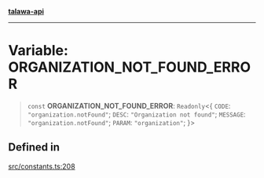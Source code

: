 [**talawa-api**](../../README.md)

***

# Variable: ORGANIZATION\_NOT\_FOUND\_ERROR

> `const` **ORGANIZATION\_NOT\_FOUND\_ERROR**: `Readonly`\<\{ `CODE`: `"organization.notFound"`; `DESC`: `"Organization not found"`; `MESSAGE`: `"organization.notFound"`; `PARAM`: `"organization"`; \}\>

## Defined in

[src/constants.ts:208](https://github.com/Suyash878/talawa-api/blob/e4413cec641a837926071678fed3c7f67234e31e/src/constants.ts#L208)
